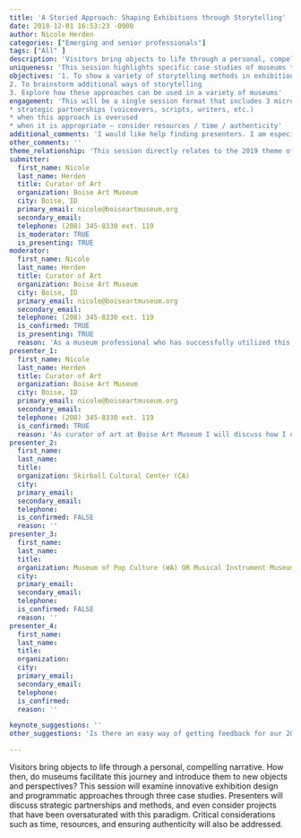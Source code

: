 ```yaml
---
title: 'A Storied Approach: Shaping Exhibitions through Storytelling'
date: 2018-12-01 16:53:23 -0000
author: Nicole Herden
categories: ["Emerging and senior professionals"]
tags: ["All" ]
description: 'Visitors bring objects to life through a personal, compelling narrative. How then, do museums facilitate this journey and introduce them to new objects and perspectives? This session will examine innovative exhibition design and programmatic approaches through three case studies. Presenters will discuss strategic partnerships and methods, and even consider projects that have been oversaturated with this paradigm. Critical considerations such as time, resources, and ensuring authenticity will also be addressed.'
uniqueness: 'This session highlights specific case studies of museums that utilized practices of storytelling.'
objectives: '1. To show a variety of storytelling methods in exhibition and/or programming
2. To brainstorm additional ways of storytelling
3. Explore how these approaches can be used in a variety of museums'
engagement: 'This will be a single session format that includes 3 micro-PowerPoint presentations highlighting unique, innovative approaches to implementing storytelling throughout the exhibition design phase. Following each presentation, each presenter will remark on one of the following topics:
* strategic partnerships (voiceovers, scripts, writers, etc.)
* when this approach is overused
* when it is appropriate – consider resources / time / authenticity'
additional_comments: 'I would like help finding presenters. I am especially interested in highlighting three unique approaches from distinct institutions, such as: historical museum, musical museum, and an art museum.'
other_comments: ''
theme_relationship: 'This session directly relates to the 2019 theme of ENGAGE by examining how museums have used innovative methods of storytelling to engage new audiences.'
submitter:
  first_name: Nicole
  last_name: Herden
  title: Curator of Art
  organization: Boise Art Museum
  city: Boise, ID
  primary_email: nicole@boiseartmuseum.org
  secondary_email: 
  telephone: (208) 345-8330 ext. 119
  is_moderator: TRUE
  is_presenting: TRUE
moderator:
  first_name: Nicole 
  last_name: Herden
  title: Curator of Art
  organization: Boise Art Museum
  city: Boise, ID
  primary_email: nicole@boiseartmuseum.org
  secondary_email: 
  telephone: (208) 345-8330 ext. 119
  is_confirmed: TRUE
  is_presenting: TRUE
  reason: 'As a museum professional who has successfully utilized this paradigm in an art exhibition, I believe there are more approaches and considerations that are worth investigating and sharing with my colleagues.'
presenter_1:
  first_name: Nicole 
  last_name: Herden
  title: Curator of Art
  organization: Boise Art Museum
  city: Boise, ID
  primary_email: nicole@boiseartmuseum.org
  secondary_email: 
  telephone: (208) 345-8330 ext. 119
  is_confirmed: TRUE
  reason: 'As curator of art at Boise Art Museum I will discuss how I utilized elements of storytelling in the exhibition Tall Tales: Narratives from the Permanent Collection. This case study will highlight artwork selections, thematic curation, and innovative community partnership and engagement.'
presenter_2:
  first_name: 
  last_name: 
  title: 
  organization: Skirball Cultural Center (CA)
  city: 
  primary_email: 
  secondary_email: 
  telephone: 
  is_confirmed: FALSE
  reason: ''
presenter_3:
  first_name: 
  last_name: 
  title: 
  organization: Museum of Pop Culture (WA) OR Musical Instrument Museum (AZ)
  city: 
  primary_email: 
  secondary_email: 
  telephone: 
  is_confirmed: FALSE
  reason: ''
presenter_4:
  first_name: 
  last_name: 
  title: 
  organization: 
  city: 
  primary_email: 
  secondary_email: 
  telephone: 
  is_confirmed: 
  reason: ''

keynote_suggestions: ''
other_suggestions: 'Is there an easy way of getting feedback for our 2018 session – even if informally? What went well? What could be improved, etc. We received lots of positive comments about our session, but that feedback was limited to folks we spoke to in person (& they were too kind to say bad things to us J). Thanks!'

---
```

Visitors bring objects to life through a personal, compelling narrative. How then, do museums facilitate this journey and introduce them to new objects and perspectives? This session will examine innovative exhibition design and programmatic approaches through three case studies. Presenters will discuss strategic partnerships and methods, and even consider projects that have been oversaturated with this paradigm. Critical considerations such as time, resources, and ensuring authenticity will also be addressed.